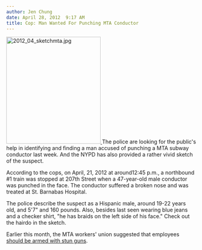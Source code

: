 ```yaml
---
author: Jen Chung
date: April 28, 2012  9:17 AM
title: Cop: Man Wanted For Punching MTA Conductor
---
```


<p><span class="mt-enclosure mt-enclosure-image" style="display: inline;"> <a href="https://web.archive.org/web/20120429232434/http://gothamist.com/attachments/jen/2012_04_sketchmta.jpg"> <img alt="2012_04_sketchmta.jpg" src="https://web.archive.org/web/20120429232434im_/http://gothamist.com/assets_c/2012/04/2012_04_sketchmta-thumb-300x341-710515.jpg" width="250" height="284" class="image-left"> </a> </span>The police are looking for the public&apos;s help in identifying and finding a man accused of punching a MTA subway conductor last week.  And the NYPD has also provided a rather vivid sketch of the suspect.</p>

<p>According to the cops, on April, 21, 2012 at around12:45 p.m., a northbound #1 train was stopped at 207th Street when a 47-year-old male conductor was punched in the face.  The conductor suffered a broken nose and was treated at St. Barnabas Hospital.  </p>

<p>The police describe the suspect as a Hispanic male, around 19-22 years old, and 5&apos;7&quot; and 160 pounds. Also, besides last seen wearing blue jeans and a checker shirt, &quot;he has braids on the left side of his face.&quot;  Check out the hairdo in the sketch.</p>

<p>Earlier this month, the MTA workers&apos; union suggested that employees <a href="https://web.archive.org/web/20120429232434/http://gothamist.com/2012/04/17/should_mta_employees_be_allowed_to.php">should be armed with stun guns</a>.</p>